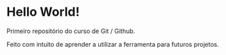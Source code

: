 # Hello World!
 Primeiro repositório do curso de Git / Github.
 
 Feito com intuito de aprender a utilizar a ferramenta para futuros projetos.
